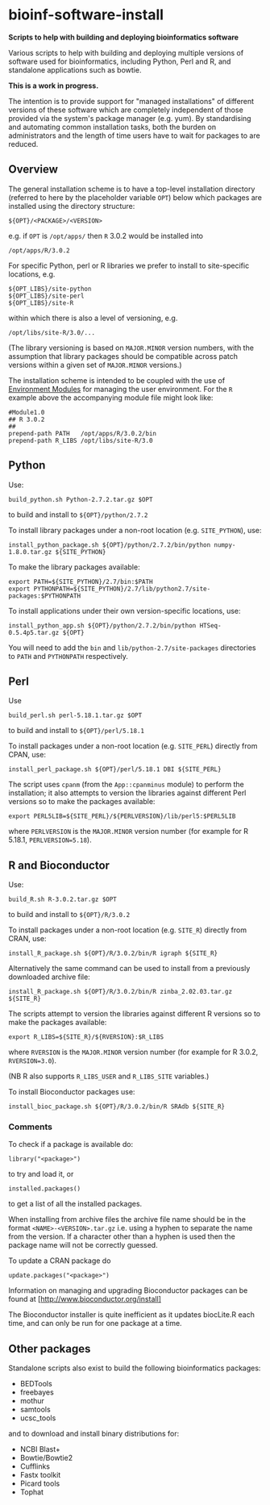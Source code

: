 bioinf-software-install
=======================

**Scripts to help with building and deploying bioinformatics software**

Various scripts to help with building and deploying multiple versions of
software used for bioinformatics, including Python, Perl and R, and
standalone applications such as bowtie.

**This is a work in progress.**

The intention is to provide support for "managed installations" of
different versions of these software which are completely independent of
those provided via the system's package manager (e.g. yum). By
standardising and automating common installation tasks, both the burden
on administrators and the length of time users have to wait for
packages to are reduced.

Overview
--------

The general installation scheme is to have a top-level installation
directory (referred to here by the placeholder variable `OPT`) below
which packages are installed using the directory structure:

    ${OPT}/<PACKAGE>/<VERSION>

e.g. if `OPT` is `/opt/apps/` then `R` 3.0.2 would be installed into

    /opt/apps/R/3.0.2

For specific Python, perl or R libraries we prefer to install to
site-specific locations, e.g.

    ${OPT_LIBS}/site-python
    ${OPT_LIBS}/site-perl
    ${OPT_LIBS}/site-R

within which there is also a level of versioning, e.g.

    /opt/libs/site-R/3.0/...

(The library versioning is based on `MAJOR.MINOR` version numbers, with
the assumption that library packages should be compatible across patch
versions within a given set of `MAJOR.MINOR` versions.)

The installation scheme is intended to be coupled with the use of
[Environment Modules](http://modules.sourceforge.net/) for managing the
user environment. For the `R` example above the accompanying module file
might look like:

    #Module1.0
    ## R 3.0.2
    ##
    prepend-path PATH   /opt/apps/R/3.0.2/bin
    prepend-path R_LIBS /opt/libs/site-R/3.0

Python
------

Use:

    build_python.sh Python-2.7.2.tar.gz $OPT

to build and install to `${OPT}/python/2.7.2`

To install library packages under a non-root location (e.g. `SITE_PYTHON`), use:

    install_python_package.sh ${OPT}/python/2.7.2/bin/python numpy-1.8.0.tar.gz ${SITE_PYTHON}

To make the library packages available:

    export PATH=${SITE_PYTHON}/2.7/bin:$PATH
    export PYTHONPATH=${SITE_PYTHON}/2.7/lib/python2.7/site-packages:$PYTHONPATH

To install applications under their own version-specific locations, use:

    install_python_app.sh ${OPT}/python/2.7.2/bin/python HTSeq-0.5.4p5.tar.gz ${OPT}

You will need to add the `bin` and `lib/python-2.7/site-packages` directories
to `PATH` and `PYTHONPATH` respectively.

Perl
----

Use 

    build_perl.sh perl-5.18.1.tar.gz $OPT

to build and install to `${OPT}/perl/5.18.1`

To install packages under a non-root location (e.g. `SITE_PERL`) directly from
CPAN, use:

    install_perl_package.sh ${OPT}/perl/5.18.1 DBI ${SITE_PERL}

The script uses `cpanm` (from the `App::cpanminus` module) to perform the
installation; it also attempts to version the libraries against different Perl
versions so to make the packages available:

    export PERL5LIB=${SITE_PERL}/${PERLVERSION}/lib/perl5:$PERL5LIB

where `PERLVERSION` is the `MAJOR.MINOR` version number (for example for
R 5.18.1, `PERLVERSION=5.18`).


R and Bioconductor
------------------

Use:

    build_R.sh R-3.0.2.tar.gz $OPT

to build and install to `${OPT}/R/3.0.2`

To install packages under a non-root location (e.g. `SITE_R`) directly from
CRAN, use:

    install_R_package.sh ${OPT}/R/3.0.2/bin/R igraph ${SITE_R}

Alternatively the same command can be used to install from a previously
downloaded archive file:

    install_R_package.sh ${OPT}/R/3.0.2/bin/R zinba_2.02.03.tar.gz ${SITE_R}

The scripts attempt to version the libraries against different R versions
so to make the packages available:

    export R_LIBS=${SITE_R}/${RVERSION}:$R_LIBS

where `RVERSION` is the `MAJOR.MINOR` version number (for example for
R 3.0.2, `RVERSION=3.0`).

(NB R also supports `R_LIBS_USER` and `R_LIBS_SITE` variables.)

To install Bioconductor packages use:

    install_bioc_package.sh ${OPT}/R/3.0.2/bin/R SRAdb ${SITE_R}

### Comments ###

To check if a package is available do:

    library("<package>")

to try and load it, or

    installed.packages()

to get a list of all the installed packages.

When installing from archive files the archive file name should be in
the format `<NAME>-<VERSION>.tar.gz` i.e. using a hyphen to separate the
name from the version. If a character other than a hyphen is used then
the package name will not be correctly guessed.

To update a CRAN package do

    update.packages("<package>")

Information on managing and upgrading Bioconductor packages can be found
at [http://www.bioconductor.org/install]

The Bioconductor installer is quite inefficient as it updates biocLite.R
each time, and can only be run for one package at a time.

Other packages
--------------

Standalone scripts also exist to build the following bioinformatics
packages:

 * BEDTools
 * freebayes
 * mothur
 * samtools
 * ucsc_tools

and to download and install binary distributions for:

 * NCBI Blast+
 * Bowtie/Bowtie2
 * Cufflinks
 * Fastx toolkit
 * Picard tools
 * Tophat
